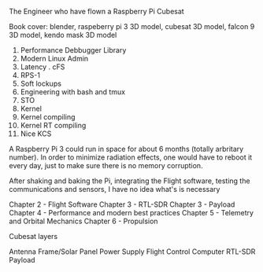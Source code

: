 
  The Engineer who have flown a Raspberry Pi Cubesat

Book cover: blender, raspeberry pi 3 3D model, cubesat 3D model, falcon 9 3D
model, kendo mask 3D model 

  1. Performance Debbugger Library
  2. Modern Linux Admin
  3. Latency
   . cFS
  4. RPS-1
  5. Soft lockups
  6. Engineering with bash and tmux
  7. STO
  8. Kernel
  9. Kernel compiling
 10. Kernel RT compiling 
 11. Nice KCS 

A Raspberry Pi 3 could run in space for about 6 months (totally arbritary 
number). In order to minimize radiation effects, one would have to reboot it
every day, just to make sure there is no memory corruption. 

After shaking and baking the Pi, integrating the Flight software, testing the 
communications and sensors, I have no idea what's is necessary

Chapter 2 - Flight Software
Chapter 3 - RTL-SDR
Chapter 3 - Payload
Chapter 4 - Performance and modern best practices
Chapter 5 - Telemetry and Orbital Mechanics
Chapter 6 - Propulsion

Cubesat layers

  Antenna
  Frame/Solar Panel
  Power Supply
  Flight Control Computer
  RTL-SDR
  Payload
  
